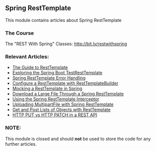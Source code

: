 ## Spring RestTemplate

This module contains articles about Spring RestTemplate

### The Course
The "REST With Spring" Classes: http://bit.ly/restwithspring

### Relevant Articles:
- [The Guide to RestTemplate](https://www.baeldung.com/rest-template)
- [Exploring the Spring Boot TestRestTemplate](https://www.baeldung.com/spring-boot-testresttemplate)
- [Spring RestTemplate Error Handling](https://www.baeldung.com/spring-rest-template-error-handling)
- [Configure a RestTemplate with RestTemplateBuilder](https://www.baeldung.com/spring-rest-template-builder)
- [Mocking a RestTemplate in Spring](https://www.baeldung.com/spring-mock-rest-template)
- [Download a Large File Through a Spring RestTemplate](https://www.baeldung.com/spring-resttemplate-download-large-file)
- [Using the Spring RestTemplate Interceptor](https://www.baeldung.com/spring-rest-template-interceptor)
- [Uploading MultipartFile with Spring RestTemplate](https://www.baeldung.com/spring-rest-template-multipart-upload)
- [Get and Post Lists of Objects with RestTemplate](https://www.baeldung.com/spring-rest-template-list)
- [HTTP PUT vs HTTP PATCH in a REST API](https://www.baeldung.com/http-put-patch-difference-spring) 

### NOTE:

This module is closed and should **not** be used to store the code
for any further articles.
